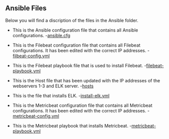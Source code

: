 ## Ansible Files

Below you will find a discription of the files in the Ansible folder.

- This is the Ansible configuration file that contains all Ansible configurations.
-[ansible.cfg](https://github.com/manifestjp/Project-1/blob/2fafd3100047f606abc0661d6133d31310d85662/Ansible/ansible.cfg)

- This is the Filebeat configuration file that contains all Filebeat configurations. It has been edited with the correct IP addresses.
-[filbeat-config.yml](https://github.com/manifestjp/Project-1/blob/2fafd3100047f606abc0661d6133d31310d85662/Ansible/filebeat-config.yml)

- This is the Filebeat playbook file that is used to install Filebeat.
-[filebeat-playbook.yml](https://github.com/manifestjp/Project-1/blob/2fafd3100047f606abc0661d6133d31310d85662/Ansible/filebeat-playbook.yml)

- This is the Host file that has been updated with the IP addresses of the webservers 1-3 and ELK server.
-[hosts](https://github.com/manifestjp/Project-1/blob/2fafd3100047f606abc0661d6133d31310d85662/Ansible/hosts)

- This is the file that installs ELK.
-[install-elk.yml](https://github.com/manifestjp/Project-1/blob/2fafd3100047f606abc0661d6133d31310d85662/Ansible/install-elk.yml)

- This is the Metricbeat configuration file that contains all Metricbeat configurations. It has been edited with the correct IP addresses.
-[metricbeat-config.yml](https://github.com/manifestjp/Project-1/blob/2fafd3100047f606abc0661d6133d31310d85662/Ansible/metricbeat-config.yml)

- This is the Metricbeat playbook that installs Metricbeat.
-[metricbeat-playbook.yml](https://github.com/manifestjp/Project-1/blob/2fafd3100047f606abc0661d6133d31310d85662/Ansible/metricbeat-playbook.yml)
